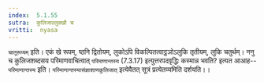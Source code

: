```yaml
---
index:  5.1.55
sutra:  कुलिजाल्लुक्खौ च
vritti:  nyasa
---
```


`चातूरूप्यम्` इति। एकं खे रूपम्, ष्ठनि द्वितोयम्, लुकोऽपि विकल्पितत्वाट्ठञोऽलुकि तृतीयम्, लुकि चतुर्थम्।
ननु च कुलिजशब्दसय परिमाणवाचित्वात् `परिमाणान्तस्य` (7.3.17) इत्युत्तरपदवृद्धिः कस्मान्न भवति? इत्यत आआह--`परिमाणान्तस्य` इति। `परिमाणान्तस्यासंज्ञाशाणकुलिजात्` इत्येवैतत् सूत्रं प्रत्येतव्यमिति दर्शयति।।

